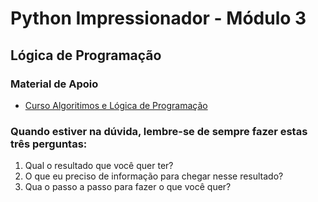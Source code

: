 # Python Impressionador - Módulo 3

## Lógica de Programação

### Material de Apoio

- [Curso Algoritimos e Lógica de Programação](./docs/Curso%20Algoritmos%20e%20Logica%20de%20Programação.pdf)

### Quando estiver na dúvida, lembre-se de sempre fazer estas três perguntas:

1. Qual o resultado que você quer ter?
2. O que eu preciso de informação para chegar nesse resultado?
3. Qua o passo a passo para fazer o que você quer?

